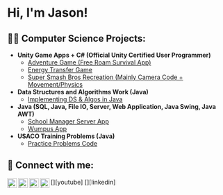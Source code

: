 <h1>Hi, I'm Jason!</h1>

<h2>👨‍💻 Computer Science Projects:</h2>

- <b>Unity Game Apps + C# (Official Unity Certified User Programmer) </b>
  - [Adventure Game (Free Roam Survival App)](https://github.com/jasonwangCS/AdventureUnityGame/tree/main)
  - [Energy Transfer Game](https://github.com/jasonwangCS/EnergyTransferGame/tree/main/)
  - [Super Smash Bros Recreation (Mainly Camera Code + Movement/Physics](https://github.com/jasonwangCS/SuperSmashBrosUnity)
- <b>Data Structures and Algorithms Work (Java)</b>
  - [Implementing DS & Algos in Java](https://github.com/jasonwangCS/DataStructureCode/tree/main)
- <b>Java (SQL, Java, File IO, Server, Web Application, Java Swing, Java AWT)</b>
  - [School Manager Server App](https://github.com/jasonwangCS/SchoolManagerServer)
  - [Wumpus App]()
- <b>USACO Training Problems (Java)</b>
  - [Practice Problems Code]()

<h2> 🤳 Connect with me:</h2>

[<img align="left" alt=" | YouTube" width="22px" src="https://cdn.jsdelivr.net/npm/simple-icons@v3/icons/youtube.svg" />][youtube]
[<img align="left" alt=" | Twitter" width="22px" src="https://cdn.jsdelivr.net/npm/simple-icons@v3/icons/twitter.svg" />][twitter]
[<img align="left" alt=" | LinkedIn" width="22px" src="https://cdn.jsdelivr.net/npm/simple-icons@v3/icons/linkedin.svg" />][linkedin]
[<img align="left" alt=" | Instagram" width="22px" src="https://cdn.jsdelivr.net/npm/simple-icons@v3/icons/instagram.svg" />][instagram]

[twitter]: 
[youtube]: 
[instagram]: 
[linkedin]: 

<!--
**joshmadakor1/joshmadakor1** is a ✨ _special_ ✨ repository because its `README.md` (this file) appears on your GitHub profile.

Here are some ideas to get you started:

- 🔭 I’m currently working on ...
- 🌱 I’m currently learning ...
- 👯 I’m looking to collaborate on ...
- 🤔 I’m looking for help with ...
- 💬 Ask me about ...
- 📫 How to reach me: ...
- 😄 Pronouns: ...
- ⚡ Fun fact: ...
-->
